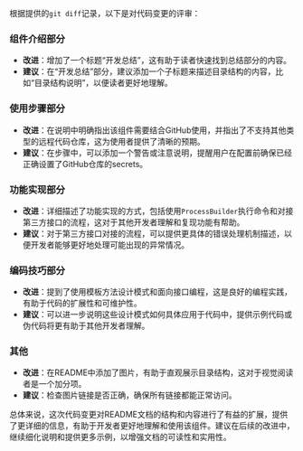 根据提供的`git diff`记录，以下是对代码变更的评审：

### 组件介绍部分
- **改进**：增加了一个标题“开发总结”，这有助于读者快速找到总结部分的内容。
- **建议**：在“开发总结”部分，建议添加一个子标题来描述目录结构的内容，比如“目录结构说明”，以便读者更好地理解。

### 使用步骤部分
- **改进**：在说明中明确指出该组件需要结合GitHub使用，并指出了不支持其他类型的远程代码仓库，这为使用者提供了清晰的预期。
- **建议**：在步骤中，可以添加一个警告或注意说明，提醒用户在配置前确保已经正确设置了GitHub仓库的secrets。

### 功能实现部分
- **改进**：详细描述了功能实现的方式，包括使用`ProcessBuilder`执行命令和对接第三方接口的流程，这对于其他开发者理解和复现功能有帮助。
- **建议**：对于第三方接口对接的流程，可以提供更具体的错误处理机制描述，以便开发者能够更好地处理可能出现的异常情况。

### 编码技巧部分
- **改进**：提到了使用模板方法设计模式和面向接口编程，这是良好的编程实践，有助于代码的扩展性和可维护性。
- **建议**：可以进一步说明这些设计模式如何具体应用于代码中，提供示例代码或伪代码将更有助于其他开发者理解。

### 其他
- **改进**：在README中添加了图片，有助于直观展示目录结构，这对于视觉阅读者是一个加分项。
- **建议**：检查图片链接是否正确，确保所有链接都能正常访问。

总体来说，这次代码变更对README文档的结构和内容进行了有益的扩展，提供了更详细的信息，有助于开发者更好地理解和使用该组件。建议在后续的改进中，继续细化说明和提供更多示例，以增强文档的可读性和实用性。